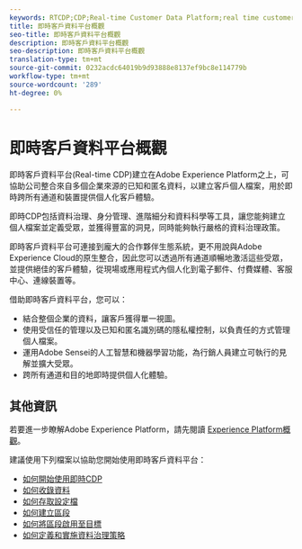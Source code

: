 ```yaml
---
keywords: RTCDP;CDP;Real-time Customer Data Platform;real time customer data platform;real time cdp;cdp
title: 即時客戶資料平台概觀
seo-title: 即時客戶資料平台概觀
description: 即時客戶資料平台概觀
seo-description: 即時客戶資料平台概觀
translation-type: tm+mt
source-git-commit: 0232acdc64019b9d93888e8137ef9bc8e114779b
workflow-type: tm+mt
source-wordcount: '289'
ht-degree: 0%

---
```



# 即時客戶資料平台概觀

即時客戶資料平台(Real-time CDP)建立在Adobe Experience Platform之上，可協助公司整合來自多個企業來源的已知和匿名資料，以建立客戶個人檔案，用於即時跨所有通道和裝置提供個人化客戶體驗。

即時CDP包括資料治理、身分管理、進階細分和資料科學等工具，讓您能夠建立個人檔案並定義受眾，並獲得豐富的洞見，同時能夠執行嚴格的資料治理政策。

即時客戶資料平台可連接到龐大的合作夥伴生態系統，更不用說與Adobe Experience Cloud的原生整合，因此您可以透過所有通道順暢地激活這些受眾，並提供絕佳的客戶體驗，從現場或應用程式內個人化到電子郵件、付費媒體、客服中心、連線裝置等。

借助即時客戶資料平台，您可以：

* 結合整個企業的資料，讓客戶獲得單一視圖。
* 使用受信任的管理以及已知和匿名識別碼的隱私權控制，以負責任的方式管理個人檔案。
* 運用Adobe Sensei的人工智慧和機器學習功能，為行銷人員建立可執行的見解並擴大受眾。
* 跨所有通道和目的地即時提供個人化體驗。

## 其他資訊

若要進一步瞭解Adobe Experience Platform，請先閱讀 [Experience Platform概觀](../landing/home.md)。

建議使用下列檔案以協助您開始使用即時客戶資料平台：

* [如何開始使用即時CDP](get-started.md)
* [如何收錄資料](sources/sources-overview.md)
* [如何存取設定檔](profile/profile-overview.md)
* [如何建立區段](segmentation/segmentation-overview.md)
* [如何將區段啟用至目標](destinations/activate-destinations.md)
* [如何定義和實施資料治理策略](privacy/data-governance-overview.md)
